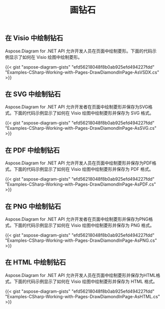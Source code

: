 ﻿---
title: 画钻石
type: docs
weight: 30
url: /zh/net/drawing/draw-diamond
description: 本节介绍如何在visio页面用Aspose.Diagram绘制菱形。支持用C#绘制菱形并保存为pdf、svg、html、image、xps等格式。
---
## **在 Visio 中绘制钻石**
Aspose.Diagram for .NET API 允许开发人员在页面中绘制菱形。下面的代码示例显示了如何在 Visio 绘图中绘制菱形。

{{< gist "aspose-diagram-gists" "efd56218048f8b0ab925efd494227fdd" "Examples-CSharp-Working-with-Pages-DrawDiamondInPage-AsVSDX.cs" >}}

## **在 SVG 中绘制钻石**
Aspose.Diagram for .NET API 允许开发者在页面中绘制菱形并保存为SVG格式。下面的代码示例显示了如何在 Visio 绘图中绘制菱形并保存为 SVG 格式。

{{< gist "aspose-diagram-gists" "efd56218048f8b0ab925efd494227fdd" "Examples-CSharp-Working-with-Pages-DrawDiamondInPage-AsSVG.cs" >}}

## **在 PDF 中绘制钻石**
Aspose.Diagram for .NET API 允许开发人员在页面中绘制菱形并保存为PDF格式。下面的代码示例显示了如何在 Visio 绘图中绘制菱形并保存为 PDF 格式。

{{< gist "aspose-diagram-gists" "efd56218048f8b0ab925efd494227fdd" "Examples-CSharp-Working-with-Pages-DrawDiamondInPage-AsPDF.cs" >}}

## **在 PNG 中绘制钻石**
Aspose.Diagram for .NET API 允许开发者在页面中绘制菱形并保存为PNG格式。下面的代码示例显示了如何在 Visio 绘图中绘制菱形并保存为 PNG 格式。

{{< gist "aspose-diagram-gists" "efd56218048f8b0ab925efd494227fdd" "Examples-CSharp-Working-with-Pages-DrawDiamondInPage-AsPNG.cs" >}}

## **在 HTML 中绘制钻石**
Aspose.Diagram for .NET API 允许开发人员在页面中绘制菱形并保存为HTML格式。下面的代码示例显示了如何在 Visio 绘图中绘制菱形并保存为 HTML 格式。

{{< gist "aspose-diagram-gists" "efd56218048f8b0ab925efd494227fdd" "Examples-CSharp-Working-with-Pages-DrawDiamondInPage-AsHTML.cs" >}}
